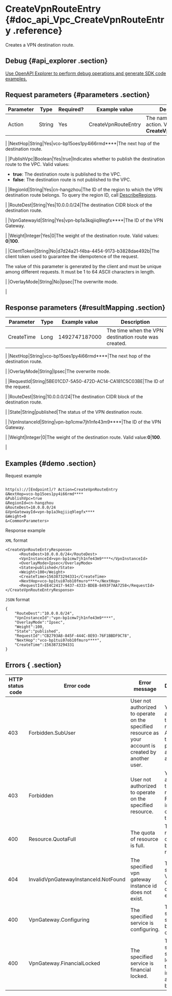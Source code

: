 # CreateVpnRouteEntry {#doc_api_Vpc_CreateVpnRouteEntry .reference}

Creates a VPN destination route.

## Debug {#api_explorer .section}

[Use OpenAPI Explorer to perform debug operations and generate SDK code examples.](https://api.aliyun.com/#product=Vpc&api=CreateVpnRouteEntry&type=RPC&version=2016-04-28)

## Request parameters {#parameters .section}

|Parameter|Type|Required?|Example value|Description|
|---------|----|---------|-------------|-----------|
|Action|String|Yes|CreateVpnRouteEntry|The name of this action. Value: **CreateVpnRouteEntry**.

 |
|NextHop|String|Yes|vco-bp15oes1py4i66rmd\*\*\*\*|The next hop of the destination route.

 |
|PublishVpc|Boolean|Yes|true|Indicates whether to publish the destination route to the VPC. Valid values:

 -   **true**: The destination route is published to the VPC.
-   **false**: The destination route is not published to the VPC.

 |
|RegionId|String|Yes|cn-hangzhou|The ID of the region to which the VPN destination route belongs. To query the region ID, call [DescribeRegions](~~36063~~).

 |
|RouteDest|String|Yes|10.0.0.0/24|The destination CIDR block of the destination route.

 |
|VpnGatewayId|String|Yes|vpn-bp1a3kqjiiq9legfx\*\*\*\*|The ID of the VPN Gateway.

 |
|Weight|Integer|Yes|0|The weight of the destination route. Valid values: **0**|**100**.

 |
|ClientToken|String|No|d7d24a21-f4ba-4454-9173-b3828dae492b|The client token used to guarantee the idempotence of the request.

 The value of this parameter is generated by the client and must be unique among different requests. It must be 1 to 64 ASCII characters in length.

 |
|OverlayMode|String|No|Ipsec|The overwrite mode.

 |

## Response parameters {#resultMapping .section}

|Parameter|Type|Example value|Description|
|---------|----|-------------|-----------|
|CreateTime|Long|1492747187000|The time when the VPN destination route was created.

 |
|NextHop|String|vco-bp15oes1py4i66rmd\*\*\*\*|The next hop of the destination route.

 |
|OverlayMode|String|Ipsec|The overwrite mode.

 |
|RequestId|String|5BE01CD7-5A50-472D-AC14-CA181C5C03BE|The ID of the request.

 |
|RouteDest|String|10.0.0.0/24|The destination CIDR block of the destination route.

 |
|State|String|published|The status of the VPN destination route.

 |
|VpnInstanceId|String|vpn-bp1cmw7jh1nfe43m9\*\*\*\*|The ID of the VPN Gateway.

 |
|Weight|Integer|0|The weight of the destination route. Valid value:**0**|**100**.

 |

## Examples {#demo .section}

Request example

``` {#request_demo}

http(s)://[Endpoint]/? Action=CreateVpnRouteEntry
&NextHop=vco-bp15oes1py4i66rmd****	
&PublishVpc=true
&RegionId=cn-hangzhou
&RouteDest=10.0.0.0/24
&VpnGatewayId=vpn-bp1a3kqjiiq9legfx****
&Weight=0
&<CommonParameters>

```

Response example

`XML` format

``` {#xml_return_success_demo}
<CreateVpnRouteEntryResponse>
	  <RouteDest>10.0.0.0/24</RouteDest>
	  <VpnInstanceId>vpn-bp1cmw7jh1nfe43m9****</VpnInstanceId>
	  <OverlayMode>Ipsec</OverlayMode>
	  <State>published</State>
	  <Weight>100</Weight>
	  <CreateTime>1563873294331</CreateTime>
	  <NextHop>vco-bp1tui07ob10fmuro****</NextHop>
      <RequestId>EE4C2417-9437-4333-BDEB-8493F7AA7258</RequestId>
</CreateVpnRouteEntryResponse>
```

`JSON` format

``` {#json_return_success_demo}
{
	"RouteDest":"10.0.0.0/24",
	"VpnInstanceId":"vpn-bp1cmw7jh1nfe43m9****",
	"OverlayMode":"Ipsec",
	"Weight":100,
	"State":"published",
	"RequestId":"CB2793A8-845F-444C-8E93-76F1BBDF9C78",
	"NextHop":"vco-bp1tui07ob10fmuro****",
	"CreateTime":1563873294331
}
```

## Errors { .section}

|HTTP status code|Error code|Error message|Description|
|----------------|----------|-------------|-----------|
|403|Forbidden.SubUser|User not authorized to operate on the specified resource as your account is created by another user.|You are not authorized to use this resource. Apply for the permission and try again.|
|403|Forbidden|User not authorized to operate on the specified resource.|You are not authorized to use this resource. For more information, open a ticket.|
|400|Resource.QuotaFull|The quota of resource is full.|The resource quota has been reached.|
|404|InvalidVpnGatewayInstanceId.NotFound|The specified vpn gateway instance id does not exist.|The specified VPN Gateway does not exist.|
|400|VpnGateway.Configuring|The specified service is configuring.|The specified service is being configured.|
|400|VpnGateway.FinancialLocked|The specified service is financial locked.|The specified service is locked due to insufficient account balance.|

